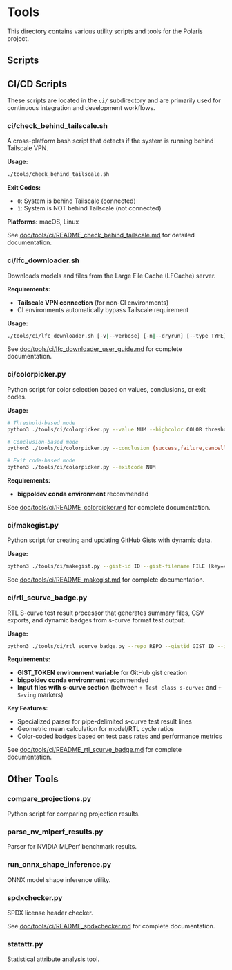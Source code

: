 # Tools

This directory contains various utility scripts and tools for the Polaris project.

## Scripts

## CI/CD Scripts

These scripts are located in the `ci/` subdirectory and are primarily used for continuous integration and development workflows.

### ci/check_behind_tailscale.sh
A cross-platform bash script that detects if the system is running behind Tailscale VPN.

**Usage:**
```bash
./tools/check_behind_tailscale.sh
```

**Exit Codes:**
- `0`: System is behind Tailscale (connected)
- `1`: System is NOT behind Tailscale (not connected)

**Platforms:** macOS, Linux

See [doc/tools/ci/README_check_behind_tailscale.md](../doc/tools/ci/README_check_behind_tailscale.md) for detailed documentation.

### ci/lfc_downloader.sh
Downloads models and files from the Large File Cache (LFCache) server.

**Requirements:**
- **Tailscale VPN connection** (for non-CI environments)
- CI environments automatically bypass Tailscale requirement

**Usage:**
```bash
./tools/ci/lfc_downloader.sh [-v|--verbose] [-n|--dryrun] [--type TYPE] [--extract] <server_path> [local_path]
```

See [doc/tools/ci/lfc_downloader_user_guide.md](../doc/tools/ci/lfc_downloader_user_guide.md) for complete documentation.

### ci/colorpicker.py
Python script for color selection based on values, conclusions, or exit codes.

**Usage:**
```bash
# Threshold-based mode
python3 ./tools/ci/colorpicker.py --value NUM --highcolor COLOR threshold1 color1 threshold2 color2 [...]

# Conclusion-based mode
python3 ./tools/ci/colorpicker.py --conclusion {success,failure,cancelled,skipped}

# Exit code-based mode
python3 ./tools/ci/colorpicker.py --exitcode NUM
```

**Requirements:**
- **bigpoldev conda environment** recommended

See [doc/tools/ci/README_colorpicker.md](../doc/tools/ci/README_colorpicker.md) for complete documentation.

### ci/makegist.py
Python script for creating and updating GitHub Gists with dynamic data.

**Usage:**
```bash
python3 ./tools/ci/makegist.py --gist-id ID --gist-filename FILE [key=value pairs...]
```

See [doc/tools/ci/README_makegist.md](../doc/tools/ci/README_makegist.md) for complete documentation.

### ci/rtl_scurve_badge.py
RTL S-curve test result processor that generates summary files, CSV exports, and dynamic badges from s-curve format test output.

**Usage:**
```bash
python3 ./tools/ci/rtl_scurve_badge.py --repo REPO --gistid GIST_ID --input FILE [--dryrun]
```

**Requirements:**
- **GIST_TOKEN environment variable** for GitHub gist creation
- **bigpoldev conda environment** recommended
- **Input files with s-curve section** (between `+ Test class s-curve:` and `+ Saving` markers)

**Key Features:**
- Specialized parser for pipe-delimited s-curve test result lines
- Geometric mean calculation for model/RTL cycle ratios
- Color-coded badges based on test pass rates and performance metrics

See [doc/tools/ci/README_rtl_scurve_badge.md](../doc/tools/ci/README_rtl_scurve_badge.md) for complete documentation.

## Other Tools

### compare_projections.py
Python script for comparing projection results.


### parse_nv_mlperf_results.py
Parser for NVIDIA MLPerf benchmark results.

### run_onnx_shape_inference.py
ONNX model shape inference utility.

### spdxchecker.py
SPDX license header checker.

See [doc/tools/ci/README_spdxchecker.md](../doc/tools/ci/README_spdxchecker.md) for complete documentation.

### statattr.py
Statistical attribute analysis tool.
